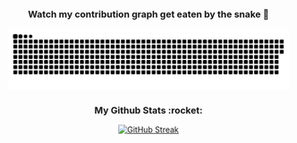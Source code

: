 <div align="center">
  <h3>Watch my contribution graph get eaten by the snake 🐍</h3>
  
![snake gif](https://github.com/lemuelgomez/lemuelgomez/blob/output/github-contribution-grid-snake.svg)
</div>

<div align="center">
  <h3>My Github Stats :rocket:</h3>
  
[![GitHub Streak](http://github-readme-streak-stats.herokuapp.com?user=lemuelgomez&theme=tokyonight&hide_border=true)](https://git.io/streak-stats)
</div>



